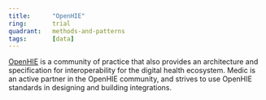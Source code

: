 ```yaml
---
title:      "OpenHIE"
ring:       trial
quadrant:   methods-and-patterns
tags:       [data]
---
```


[OpenHIE](https://ohie.org/) is a community of practice that also provides an architecture and specification for interoperability for the digital health ecosystem. 
Medic is an active partner in the OpenHIE community, and strives to use OpenHIE standards in designing and building integrations.
